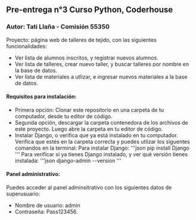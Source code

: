 ## Pre-entrega n°3 Curso Python, Coderhouse
### Autor: Tati Llaña - Comisión 55350
Proyecto: página web de talleres de tejido, con las siguientes funcionalidades:
- Ver lista de alumnos inscritos, y registrar nuevos alumnos.
- Ver lista de talleres, crear nuevo taller, y buscar talleres por nombre en la base de datos.
- Ver lista de materiales a utlizar, e ingresar nuevos materiales a la base de datos.

#### Requisitos para instalación:
- Primera opción: Clonar este repositorio en una carpeta de tu computador, desde tu editor de código. 
- Segunda opción, descargar la carpeta contenedora de los archivos de este proyecto. Luego abre la carpeta en tu editor de código.
- Instalar Django, o verifica que ya está instalado en tu computador. Verifica que estés en la carpeta correcta y puedes utlizar los siguentes comandos en la terminal:
Para instalar Django:
'''json
pip install Django
'''
Para verificar si ya tienes Django instalado, y ver qué versión tienes instalada:
'''json 
django-admin --version
'''
#### Panel administrativo:
Puedes acceder al panel adminsitrativo con los siguientes datos de superusuario:
- Nombre de usuario: admin
- Contraseña: Pass123456.